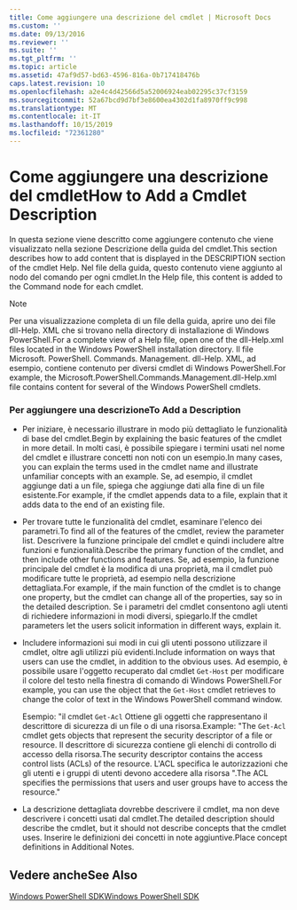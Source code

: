 ```yaml
---
title: Come aggiungere una descrizione del cmdlet | Microsoft Docs
ms.custom: ''
ms.date: 09/13/2016
ms.reviewer: ''
ms.suite: ''
ms.tgt_pltfrm: ''
ms.topic: article
ms.assetid: 47af9d57-bd63-4596-816a-0b717418476b
caps.latest.revision: 10
ms.openlocfilehash: a2e4c4d42566d5a52006924eab02295c37cf3159
ms.sourcegitcommit: 52a67bcd9d7bf3e8600ea4302d1fa8970ff9c998
ms.translationtype: MT
ms.contentlocale: it-IT
ms.lasthandoff: 10/15/2019
ms.locfileid: "72361280"
---
```

# <a name="how-to-add-a-cmdlet-description"></a><span data-ttu-id="ce2c4-102">Come aggiungere una descrizione del cmdlet</span><span class="sxs-lookup"><span data-stu-id="ce2c4-102">How to Add a Cmdlet Description</span></span>

<span data-ttu-id="ce2c4-103">In questa sezione viene descritto come aggiungere contenuto che viene visualizzato nella sezione Descrizione della guida del cmdlet.</span><span class="sxs-lookup"><span data-stu-id="ce2c4-103">This section describes how to add content that is displayed in the DESCRIPTION section of the cmdlet Help.</span></span> <span data-ttu-id="ce2c4-104">Nel file della guida, questo contenuto viene aggiunto al nodo del comando per ogni cmdlet.</span><span class="sxs-lookup"><span data-stu-id="ce2c4-104">In the Help file, this content is added to the Command node for each cmdlet.</span></span>

> [!NOTE]
> <span data-ttu-id="ce2c4-105">Per una visualizzazione completa di un file della guida, aprire uno dei file dll-Help. XML che si trovano nella directory di installazione di Windows PowerShell.</span><span class="sxs-lookup"><span data-stu-id="ce2c4-105">For a complete view of a Help file, open one of the dll-Help.xml files located in the Windows PowerShell installation directory.</span></span> <span data-ttu-id="ce2c4-106">Il file Microsoft. PowerShell. Commands. Management. dll-Help. XML, ad esempio, contiene contenuto per diversi cmdlet di Windows PowerShell.</span><span class="sxs-lookup"><span data-stu-id="ce2c4-106">For example, the Microsoft.PowerShell.Commands.Management.dll-Help.xml file contains content for several of the Windows PowerShell cmdlets.</span></span>

### <a name="to-add-a-description"></a><span data-ttu-id="ce2c4-107">Per aggiungere una descrizione</span><span class="sxs-lookup"><span data-stu-id="ce2c4-107">To Add a Description</span></span>

- <span data-ttu-id="ce2c4-108">Per iniziare, è necessario illustrare in modo più dettagliato le funzionalità di base del cmdlet.</span><span class="sxs-lookup"><span data-stu-id="ce2c4-108">Begin by explaining the basic features of the cmdlet in more detail.</span></span> <span data-ttu-id="ce2c4-109">In molti casi, è possibile spiegare i termini usati nel nome del cmdlet e illustrare concetti non noti con un esempio.</span><span class="sxs-lookup"><span data-stu-id="ce2c4-109">In many cases, you can explain the terms used in the cmdlet name and illustrate unfamiliar concepts with an example.</span></span> <span data-ttu-id="ce2c4-110">Se, ad esempio, il cmdlet aggiunge dati a un file, spiega che aggiunge dati alla fine di un file esistente.</span><span class="sxs-lookup"><span data-stu-id="ce2c4-110">For example, if the cmdlet appends data to a file, explain that it adds data to the end of an existing file.</span></span>

- <span data-ttu-id="ce2c4-111">Per trovare tutte le funzionalità del cmdlet, esaminare l'elenco dei parametri.</span><span class="sxs-lookup"><span data-stu-id="ce2c4-111">To find all of the features of the cmdlet, review the parameter list.</span></span> <span data-ttu-id="ce2c4-112">Descrivere la funzione principale del cmdlet e quindi includere altre funzioni e funzionalità.</span><span class="sxs-lookup"><span data-stu-id="ce2c4-112">Describe the primary function of the cmdlet, and then include other functions and features.</span></span> <span data-ttu-id="ce2c4-113">Se, ad esempio, la funzione principale del cmdlet è la modifica di una proprietà, ma il cmdlet può modificare tutte le proprietà, ad esempio nella descrizione dettagliata.</span><span class="sxs-lookup"><span data-stu-id="ce2c4-113">For example, if the main function of the cmdlet is to change one property, but the cmdlet can change all of the properties, say so in the detailed description.</span></span> <span data-ttu-id="ce2c4-114">Se i parametri del cmdlet consentono agli utenti di richiedere informazioni in modi diversi, spiegarlo.</span><span class="sxs-lookup"><span data-stu-id="ce2c4-114">If the cmdlet parameters let the users solicit information in different ways, explain it.</span></span>

- <span data-ttu-id="ce2c4-115">Includere informazioni sui modi in cui gli utenti possono utilizzare il cmdlet, oltre agli utilizzi più evidenti.</span><span class="sxs-lookup"><span data-stu-id="ce2c4-115">Include information on ways that users can use the cmdlet, in addition to the obvious uses.</span></span> <span data-ttu-id="ce2c4-116">Ad esempio, è possibile usare l'oggetto recuperato dal cmdlet `Get-Host` per modificare il colore del testo nella finestra di comando di Windows PowerShell.</span><span class="sxs-lookup"><span data-stu-id="ce2c4-116">For example, you can use the object that the `Get-Host` cmdlet retrieves to change the color of text in the Windows PowerShell command window.</span></span>

  <span data-ttu-id="ce2c4-117">Esempio: "il cmdlet `Get-Acl` Ottiene gli oggetti che rappresentano il descrittore di sicurezza di un file o di una risorsa.</span><span class="sxs-lookup"><span data-stu-id="ce2c4-117">Example:  "The `Get-Acl` cmdlet gets objects that represent the security descriptor of a file or resource.</span></span> <span data-ttu-id="ce2c4-118">Il descrittore di sicurezza contiene gli elenchi di controllo di accesso della risorsa.</span><span class="sxs-lookup"><span data-stu-id="ce2c4-118">The security descriptor contains the access control lists (ACLs) of the resource.</span></span> <span data-ttu-id="ce2c4-119">L'ACL specifica le autorizzazioni che gli utenti e i gruppi di utenti devono accedere alla risorsa ".</span><span class="sxs-lookup"><span data-stu-id="ce2c4-119">The ACL specifies the permissions that users and user groups have to access the resource."</span></span>

- <span data-ttu-id="ce2c4-120">La descrizione dettagliata dovrebbe descrivere il cmdlet, ma non deve descrivere i concetti usati dal cmdlet.</span><span class="sxs-lookup"><span data-stu-id="ce2c4-120">The detailed description should describe the cmdlet, but it should not describe concepts that the cmdlet uses.</span></span> <span data-ttu-id="ce2c4-121">Inserire le definizioni dei concetti in note aggiuntive.</span><span class="sxs-lookup"><span data-stu-id="ce2c4-121">Place concept definitions in Additional Notes.</span></span>

## <a name="see-also"></a><span data-ttu-id="ce2c4-122">Vedere anche</span><span class="sxs-lookup"><span data-stu-id="ce2c4-122">See Also</span></span>

[<span data-ttu-id="ce2c4-123">Windows PowerShell SDK</span><span class="sxs-lookup"><span data-stu-id="ce2c4-123">Windows PowerShell SDK</span></span>](../windows-powershell-reference.md)

